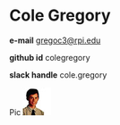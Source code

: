# Cole Gregory
**e-mail** [gregoc3@rpi.edu](mailto:gregoc3@rpi.edu) 

**github id** colegregory

**slack handle** cole.gregory

Pic ![image](images/photo.jpg)
